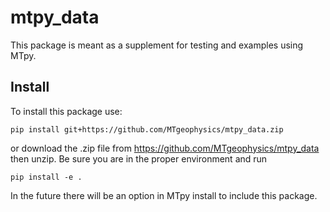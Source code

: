 # mtpy_data

This package is meant as a supplement for testing and examples using MTpy.

## Install

To install this package use:

```
pip install git+https://github.com/MTgeophysics/mtpy_data.zip
```

or download the .zip file from https://github.com/MTgeophysics/mtpy_data then unzip.  Be sure you are in the proper environment and run

```
pip install -e .
```

In the future there will be an option in MTpy install to include this package.
